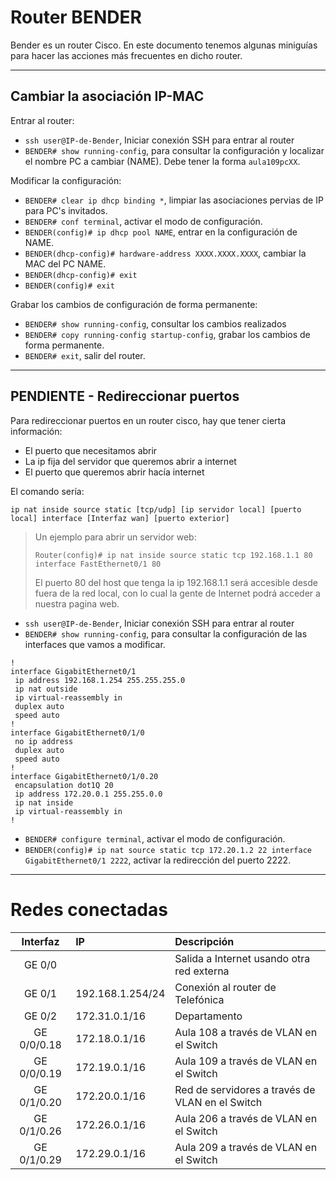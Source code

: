 
# Router BENDER

Bender es un router Cisco. En este documento tenemos algunas miniguías para hacer
las acciones más frecuentes en dicho router.

---

## Cambiar la asociación IP-MAC

Entrar al router:
* `ssh user@IP-de-Bender`, Iniciar conexión SSH para entrar al router
* `BENDER# show running-config`, para consultar la configuración y localizar el nombre
PC a cambiar (NAME). Debe tener la forma `aula109pcXX`.

Modificar la configuración:
* `BENDER# clear ip dhcp binding *`, limpiar las asociaciones pervias de IP para PC's invitados.
* `BENDER# conf terminal`, activar el modo de configuración.
* `BENDER(config)# ip dhcp pool NAME`, entrar en la configuración de NAME.
* `BENDER(dhcp-config)# hardware-address XXXX.XXXX.XXXX`, cambiar la MAC del PC NAME.
* `BENDER(dhcp-config)# exit`
* `BENDER(config)# exit`

Grabar los cambios de configuración de forma permanente:
* `BENDER# show running-config`, consultar los cambios realizados
* `BENDER# copy running-config startup-config`, grabar los cambios de forma permanente.
* `BENDER# exit`, salir del router.

---

## PENDIENTE - Redireccionar puertos

Para redireccionar puertos en un router cisco, hay que tener cierta información:
* El puerto que necesitamos abrir
* La ip fija del servidor que queremos abrir a internet
* El puerto que queremos abrir hacía internet

El comando sería:
```
ip nat inside source static [tcp/udp] [ip servidor local] [puerto local] interface [Interfaz wan] [puerto exterior]
```

> Un ejemplo para abrir un servidor web:
> ```
> Router(config)# ip nat inside source static tcp 192.168.1.1 80 interface FastEthernet0/1 80
> ```
>
> El puerto 80 del host que tenga la ip 192.168.1.1 será accesible desde fuera de la red local, con lo cual la gente de Internet podrá acceder a nuestra pagina web.

* `ssh user@IP-de-Bender`, Iniciar conexión SSH para entrar al router
* `BENDER# show running-config`, para consultar la configuración de las interfaces que vamos a modificar.

```
!
interface GigabitEthernet0/1
 ip address 192.168.1.254 255.255.255.0
 ip nat outside
 ip virtual-reassembly in
 duplex auto
 speed auto
!         
interface GigabitEthernet0/1/0
 no ip address
 duplex auto
 speed auto
!         
interface GigabitEthernet0/1/0.20
 encapsulation dot1Q 20
 ip address 172.20.0.1 255.255.0.0
 ip nat inside
 ip virtual-reassembly in
!
```

* `BENDER# configure terminal`, activar el modo de configuración.
* `BENDER(config)# ip nat source static tcp 172.20.1.2 22 interface GigabitEthernet0/1 2222`, activar la redirección del puerto 2222.

---

# Redes conectadas

| Interfaz    | IP               | Descripción |
| :---------: | :--------------- | :---------- |
| GE 0/0      |                  | Salida a Internet usando otra red externa |
| GE 0/1      | 192.168.1.254/24 | Conexión al router de Telefónica |
| GE 0/2      | 172.31.0.1/16    | Departamento |
| GE 0/0/0.18 | 172.18.0.1/16    | Aula 108 a través de VLAN en el Switch|
| GE 0/0/0.19 | 172.19.0.1/16    | Aula 109 a través de VLAN en el Switch|
| GE 0/1/0.20 | 172.20.0.1/16    | Red de servidores a través de VLAN en el Switch|
| GE 0/1/0.26 | 172.26.0.1/16    | Aula 206 a través de VLAN en el Switch|
| GE 0/1/0.29 | 172.29.0.1/16    | Aula 209 a través de VLAN en el Switch|
